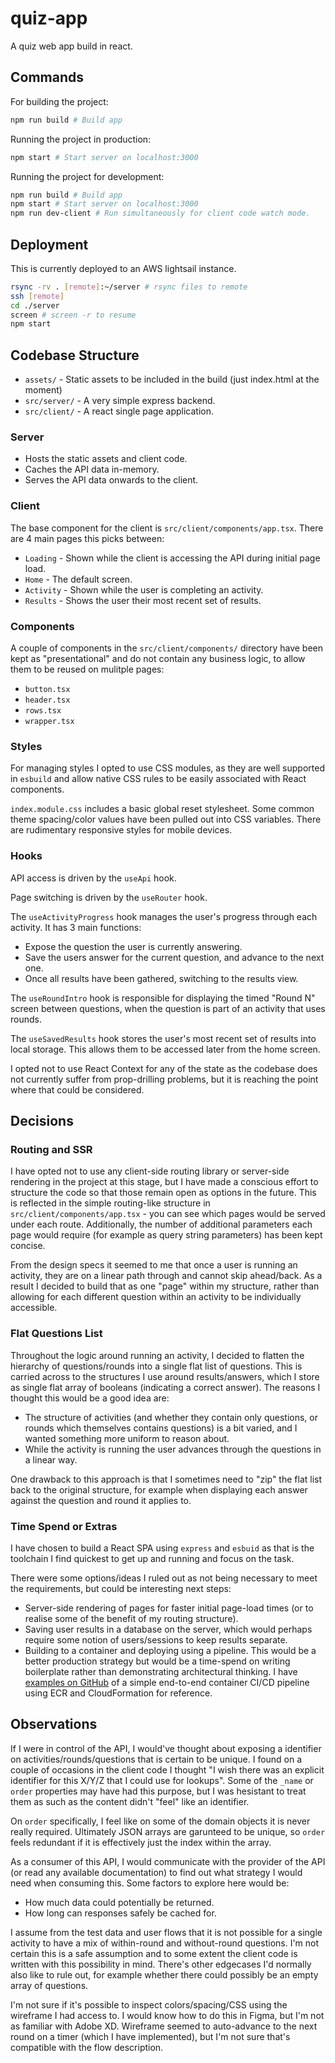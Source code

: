 # quiz-app

A quiz web app build in react.

## Commands

For building the project:

```bash
npm run build # Build app
```

Running the project in production:

```bash
npm start # Start server on localhost:3000
```

Running the project for development:

```bash
npm run build # Build app
npm start # Start server on localhost:3000
npm run dev-client # Run simultaneously for client code watch mode.
```

## Deployment

This is currently deployed to an AWS lightsail instance.

```bash
rsync -rv . [remote]:~/server # rsync files to remote
ssh [remote]
cd ./server
screen # screen -r to resume
npm start
```

## Codebase Structure

- `assets/` - Static assets to be included in the build (just index.html at the moment)
- `src/server/` - A very simple express backend.
- `src/client/` - A react single page application.

### Server

- Hosts the static assets and client code.
- Caches the API data in-memory.
- Serves the API data onwards to the client.

### Client

The base component for the client is `src/client/components/app.tsx`. There are 4 main pages this picks between:

- `Loading` - Shown while the client is accessing the API during initial page load.
- `Home` - The default screen.
- `Activity` - Shown while the user is completing an activity.
- `Results` - Shows the user their most recent set of results.

### Components

A couple of components in the `src/client/components/` directory have been kept as "presentational" and do not contain any business logic, to allow them to be reused on mulitple pages:

- `button.tsx`
- `header.tsx`
- `rows.tsx`
- `wrapper.tsx`

### Styles

For managing styles I opted to use CSS modules, as they are well supported in `esbuild` and allow native CSS rules to be easily associated with React components.

`index.module.css` includes a basic global reset stylesheet. Some common theme spacing/color values have been pulled out into CSS variables. There are rudimentary responsive styles for mobile devices.

### Hooks

API access is driven by the `useApi` hook.

Page switching is driven by the `useRouter` hook.

The `useActivityProgress` hook manages the user's progress through each activity. It has 3 main functions:

- Expose the question the user is currently answering.
- Save the users answer for the current question, and advance to the next one.
- Once all results have been gathered, switching to the results view.

The `useRoundIntro` hook is responsible for displaying the timed "Round N" screen between questions, when the question is part of an activity that uses rounds.

The `useSavedResults` hook stores the user's most recent set of results into local storage. This allows them to be accessed later from the home screen.

I opted not to use React Context for any of the state as the codebase does not currently suffer from prop-drilling problems, but it is reaching the point where that could be considered.

## Decisions

### Routing and SSR

I have opted not to use any client-side routing library or server-side rendering in the project at this stage, but I have made a conscious effort to structure the code so that those remain open as options in the future. This is reflected in the simple routing-like structure in `src/client/components/app.tsx` - you can see which pages would be served under each route. Additionally, the number of additional parameters each page would require (for example as query string parameters) has been kept concise.

From the design specs it seemed to me that once a user is running an activity, they are on a linear path through and cannot skip ahead/back. As a result I decided to build that as one "page" within my structure, rather than allowing for each different question within an activity to be individually accessible.

### Flat Questions List

Throughout the logic around running an activity, I decided to flatten the hierarchy of questions/rounds into a single flat list of questions. This is carried across to the structures I use around results/answers, which I store as single flat array of booleans (indicating a correct answer). The reasons I thought this would be a good idea are:

- The structure of activities (and whether they contain only questions, or rounds which themselves contains questions) is a bit varied, and I wanted something more uniform to reason about.
- While the activity is running the user advances through the questions in a linear way.

One drawback to this approach is that I sometimes need to "zip" the flat list back to the original structure, for example when displaying each answer against the question and round it applies to.

### Time Spend or Extras

I have chosen to build a React SPA using `express` and `esbuid` as that is the toolchain I find quickest to get up and running and focus on the task.

There were some options/ideas I ruled out as not being necessary to meet the requirements, but could be interesting next steps:

- Server-side rendering of pages for faster initial page-load times (or to realise some of the benefit of my routing structure).
- Saving user results in a database on the server, which would perhaps require some notion of users/sessions to keep results separate.
- Building to a container and deploying using a pipeline. This would be a better production strategy but would be a time-spend on writing boilerplate rather than demonstrating architectural thinking. I have [examples on GitHub](https://github.com/bencoveney/aws-games/blob/main/.github/workflows/deploy.yaml) of a simple end-to-end container CI/CD pipeline using ECR and CloudFormation for reference.

## Observations

If I were in control of the API, I would've thought about exposing a identifier on activities/rounds/questions that is certain to be unique. I found on a couple of occasions in the client code I thought "I wish there was an explicit identifier for this X/Y/Z that I could use for lookups". Some of the `_name` or `order` properties may have had this purpose, but I was hesistant to treat them as such as the content didn't "feel" like an identifier.

On `order` specifically, I feel like on some of the domain objects it is never really required. Ultimately JSON arrays are garunteed to be unique, so `order` feels redundant if it is effectively just the index within the array.

As a consumer of this API, I would communicate with the provider of the API (or read any available documentation) to find out what strategy I would need when consuming this. Some factors to explore here would be:

- How much data could potentially be returned.
- How long can responses safely be cached for.

I assume from the test data and user flows that it is not possible for a single activity to have a mix of within-round and without-round questions. I'm not certain this is a safe assumption and to some extent the client code is written with this possibility in mind. There's other edgecases I'd normally also like to rule out, for example whether there could possibly be an empty array of questions.

I'm not sure if it's possible to inspect colors/spacing/CSS using the wireframe I had access to. I would know how to do this in Figma, but I'm not as familiar with Adobe XD. Wireframe seemed to auto-advance to the next round on a timer (which I have implemented), but I'm not sure that's compatible with the flow description.
